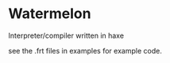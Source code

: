 # Watermelon
Interpreter/compiler written in haxe

see the .frt files in examples for example code.
